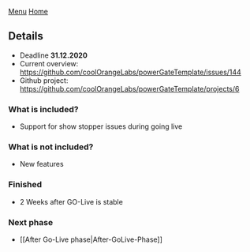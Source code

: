 [Menu](../README.md) [Home](./home.md)
## Details

+ Deadline **31.12.2020**
+ Current overview: https://github.com/coolOrangeLabs/powerGateTemplate/issues/144
+ Github project: https://github.com/coolOrangeLabs/powerGateTemplate/projects/6

### What is included?

+ Support for show stopper issues during going live


### What is not included?

+ New features


### Finished

+ 2 Weeks after GO-Live is stable 

### Next phase

+ [[After Go-Live phase|After-GoLive-Phase]]
